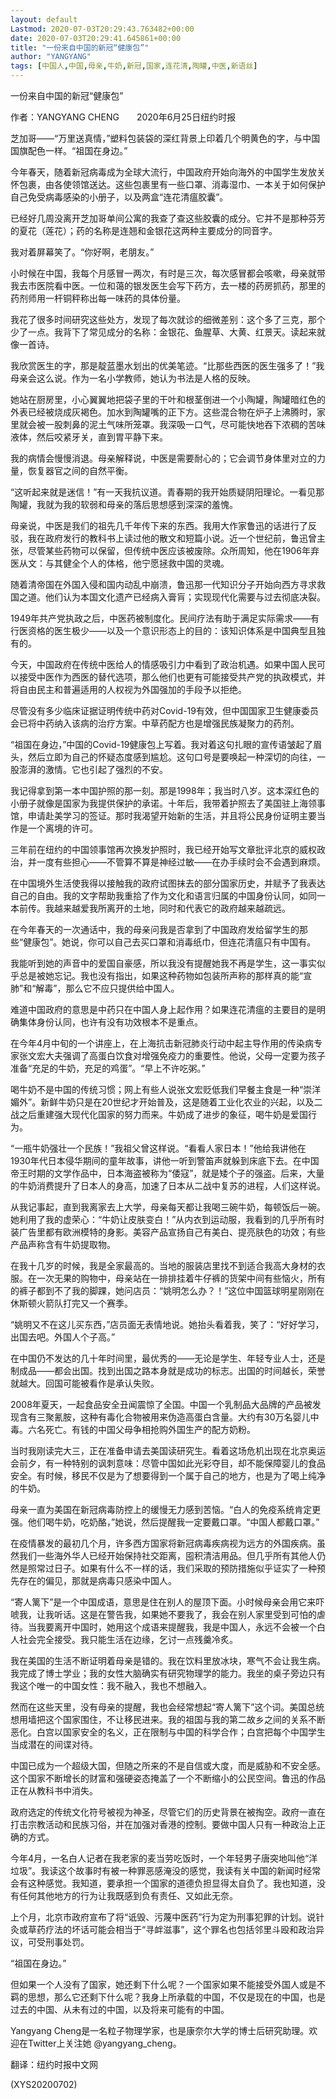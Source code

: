 ```yaml
---
layout: default
Lastmod: 2020-07-03T20:29:43.763482+00:00
date: 2020-07-03T20:29:41.645861+00:00
title: "一份来自中国的新冠“健康包”"
author: "YANGYANG"
tags: [中国人,中国,母亲,牛奶,新冠,国家,连花清,陶罐,中医,新语丝]
---
```


一份来自中国的新冠“健康包”

作者：YANGYANG CHENG　　2020年6月25日纽约时报

芝加哥——“万里送真情，”塑料包装袋的深红背景上印着几个明黄色的字，与中国国旗配色一样。“祖国在身边。”

今年春天，随着新冠病毒成为全球大流行，中国政府开始向海外的中国学生发放关怀包裹，由各使领馆送达。这些包裹里有一些口罩、消毒湿巾、一本关于如何保护自己免受病毒感染的小册子，以及两盒“连花清瘟胶囊”。

已经好几周没离开芝加哥单间公寓的我查了查这些胶囊的成分。它并不是那种芬芳的夏花（莲花）；药的名称是连翘和金银花这两种主要成分的同音字。

我对着屏幕笑了。“你好啊，老朋友。”

小时候在中国，我每个月感冒一两次，有时是三次，每次感冒都会咳嗽，母亲就带我去市医院看中医。一位和蔼的银发医生会写下药方，去一楼的药房抓药，那里的药剂师用一杆铜秤称出每一味药的具体份量。

我花了很多时间研究这些处方，发现了每次就诊的细微差别：这个多了三克，那个少了一点。我背下了常见成分的名称：金银花、鱼腥草、大黄、红景天。读起来就像一首诗。

我欣赏医生的字，那是靛蓝墨水划出的优美笔迹。“比那些西医的医生强多了！”我母亲会这么说。作为一名小学教师，她认为书法是人格的反映。

她站在厨房里，小心翼翼地把袋子里的干叶和根茎倒进一个小陶罐，陶罐暗红色的外表已经被烧成灰褐色。加水到陶罐嘴的正下方。这些混合物在炉子上沸腾时，家里就会被一股刺鼻的泥土气味所笼罩。我深吸一口气，尽可能快地吞下浓稠的苦味液体，然后咬紧牙关，直到胃平静下来。

我的病情会慢慢消退。母亲解释说，中医是需要耐心的；它会调节身体里对立的力量，恢复器官之间的自然平衡。

“这听起来就是迷信！”有一天我抗议道。青春期的我开始质疑阴阳理论。一看见那陶罐，我就为我的软弱和母亲的落后思想感到深深的羞愧。

母亲说，中医是我们的祖先几千年传下来的东西。我用大作家鲁迅的话进行了反驳，我在政府发行的教科书上读过他的散文和短篇小说。近一个世纪前，鲁迅曾主张，尽管某些药物可以保留，但传统中医应该被废除。众所周知，他在1906年弃医从文：与其健全个人的体格，他宁愿拯救中国的灵魂。

随着清帝国在外国入侵和国内动乱中崩溃，鲁迅那一代知识分子开始向西方寻求救国之道。他们认为本国文化遗产已经病入膏肓；实现现代化需要与过去彻底决裂。

1949年共产党执政之后，中医药被制度化。民间疗法有助于满足实际需求——有行医资格的医生极少——以及一个意识形态上的目的：该知识体系是中国典型且独有的。

今天，中国政府在传统中医给人的情感吸引力中看到了政治机遇。如果中国人民可以接受中医作为西医的替代选项，那么他们也更有可能接受共产党的执政模式，并将自由民主和普遍适用的人权视为外国强加的手段予以拒绝。

尽管没有多少临床证据证明传统中药对Covid-19有效，但中国国家卫生健康委员会已将中药纳入该病的治疗方案。中草药配方也是增强民族凝聚力的药剂。

“祖国在身边，”中国的Covid-19健康包上写着。我对着这句扎眼的宣传语皱起了眉头，然后立即为自己的怀疑态度感到尴尬。这句口号是要唤起一种深切的向往，一股澎湃的激情。它也引起了强烈的不安。

我记得拿到第一本中国护照的那一刻。那是1998年；我当时八岁。这本深红色的小册子就像是国家为我提供保护的承诺。十年后，我带着护照去了美国驻上海领事馆，申请赴美学习的签证。那时我渴望开始新的生活，并且将公民身份证明主要当作是一个离境的许可。

三年前在纽约的中国领事馆再次换发护照时，我已经开始写文章批评北京的威权政治，并一度有些担心——不管算不算是神经过敏——在办手续时会不会遇到麻烦。

在中国境外生活使我得以接触我的政府试图抹去的部分国家历史，并赋予了我表达自己的自由。我的文字帮助我重拾了作为文化和语言归属的中国身份认同，如同一本前传。我越来越爱我所离开的土地，同时和代表它的政府越来越疏远。

在今年春天的一次通话中，我的母亲问我是否拿到了中国政府发给留学生的那些“健康包”。她说，你可以自己去买口罩和消毒纸巾，但连花清瘟只有中国有。

我能听到她的声音中的爱国自豪感，所以我没有提醒她我不再是学生，这一事实似乎总是被她忘记。我也没有指出，如果这种药物如包装所声称的那样真的能“宣肺”和“解毒”，那么它不应只提供给中国人。

难道中国政府的意思是中药只在中国人身上起作用？如果连花清瘟的主要目的是明确集体身份认同，也许有没有功效根本不是重点。

在今年4月中旬的一个讲座上，在上海抗击新冠肺炎行动中起主导作用的传染病专家张文宏大夫强调了高蛋白饮食对增强免疫力的重要性。他说，父母一定要为孩子准备“充足的牛奶，充足的鸡蛋”。“早上不许吃粥。”

喝牛奶不是中国的传统习惯；网上有些人说张文宏贬低我们早餐主食是一种“崇洋媚外”。新鲜牛奶只是在20世纪才开始普及，这是随着工业化农业的兴起，以及二战之后重建强大现代化国家的努力而来。牛奶成了进步的象征，喝牛奶是爱国行为。

“一瓶牛奶强壮一个民族！”我祖父曾这样说。“看看人家日本！”他给我讲他在1930年代日本侵华期间的童年故事，讲他一听到警笛声就躲到床底下去。在中国帝王时期的文学作品中，日本海盗被称为“倭寇”，就是矮个子的强盗。后来，大量的牛奶消费提升了日本人的身高，加速了日本从二战中复苏的进程，人们这样说。

从我记事起，直到我离家去上大学，母亲每天都让我喝三碗牛奶，每顿饭后一碗。她利用了我的虚荣心：“牛奶让皮肤变白！”从内衣到运动服，我看到的几乎所有时装广告里都有欧洲模特的身影。美容产品宣扬自己有美白、提亮肤色的功效；有些产品声称含有牛奶提取物。

在我十几岁的时候，我是全家最高的。当地的服装店里找不到适合我高大身材的衣服。在一次无果的购物中，母亲站在一排排挂着牛仔裤的货架中间有些恼火，所有的裤子都到不了我的脚踝，她问店员：“姚明怎么办？！”这位中国篮球明星刚刚在休斯顿火箭队打完又一个赛季。

“姚明又不在这儿买东西，”店员面无表情地说。她抬头看着我，笑了：“好好学习，出国去吧。外国人个子高。”

在中国仍不发达的几十年时间里，最优秀的——无论是学生、年轻专业人士，还是制成品——都会出国。找到出国之路本身就是成功的标志。出国的时间越长，荣誉就越大。回国可能被看作是承认失败。

2008年夏天，一起食品安全丑闻震惊了全国。中国一个乳制品大品牌的产品被发现含有三聚氰胺，这种有毒化合物被用来伪造高蛋白含量。大约有30万名婴儿中毒。六名死亡。有钱的中国父母争相抢购外国生产的配方奶粉。

当时我刚读完大三，正在准备申请去美国读研究生。看着这场危机出现在北京奥运会前夕，有一种特别的讽刺意味：尽管中国如此光彩夺目，却不能保障婴儿的食品安全。有时候，移民不仅是为了想要得到一个属于自己的地方，也是为了喝上纯净的牛奶。

母亲一直为美国在新冠病毒防控上的缓慢无力感到苦恼。“白人的免疫系统肯定更强。他们喝牛奶，吃奶酪，”她说，然后提醒我一定要戴口罩。“中国人都戴口罩。”

在疫情暴发的最初几个月，许多西方国家将新冠病毒疾病视为远方的外国疾病。虽然我们一些海外华人已经开始保持社交距离，囤积清洁用品。但几乎所有其他人仍然是照常过日子。如果有什么不一样的话，我们采取的预防措施似乎证实了一种预先存在的偏见，那就是病毒只感染中国人。

“寄人篱下”是一个中国成语，意思是住在别人的屋顶下面。小时候母亲会用它来吓唬我，让我听话。这是在警告我，如果她不要我了，我会在别人家里受到可怕的虐待。当我要离开中国时，她用这个成语来提醒我，我是中国人，永远不会被一个白人社会完全接受。我只能生活在边缘，乞讨一点残羹冷炙。

我在美国的生活不断证明着母亲是错的。我在饮料里放冰块，寒气不会让我生病。我完成了博士学业；我的女性大脑确实有研究物理学的能力。我坐的桌子旁边只有我这个唯一的中国女性：我不融入，我也不想融入。

然而在这些天里，没有母亲的提醒，我也会经常想起“寄人篱下”这个词。美国总统想用墙把这个国家围住，不让移民进来。我的祖国与我的第二故乡之间的关系不断恶化。白宫以国家安全的名义，正在限制与中国的科学合作；白宫把每个中国学生当成潜在的间谍对待。

中国已成为一个超级大国，但随之所来的不是自信或大度，而是威胁和不安全感。这个国家不断增长的财富和强硬姿态掩盖了一个不断缩小的公民空间。鲁迅的作品正在从教科书中消失。

政府选定的传统文化符号被视为神圣，尽管它们的历史背景在被掏空。政府一直在打击宗教活动和民族习俗，并在加强对香港的控制。要做中国人只有一种政治上正确的方式。

今年4月，一名白人记者在我老家的麦当劳吃饭时，一个年轻男子唐突地叫他“洋垃圾”。我读这个故事时有被一种罪恶感淹没的感觉，我读有关中国的新闻时经常会有这种感觉。我知道，要承担一个国家的道德负担显得太自负了。我也知道，没有任何其他地方的行为让我既感到负有责任、又如此无奈。

上个月，北京市政府宣布了将“诋毁、污蔑中医药”行为定为刑事犯罪的计划。说针灸或草药疗法的坏话可能会相当于“寻衅滋事”，这个罪名也包括邻里斗殴和政治异议，可受刑事处罚。

“祖国在身边。”

但如果一个人没有了国家，她还剩下什么呢？一个国家如果不能接受外国人或是不羁的思想，那么它还剩下什么呢？我身上所承载的中国，不仅是现在的中国，也是过去的中国、从未有过的中国，以及将来可能有的中国。

Yangyang Cheng是一名粒子物理学家，也是康奈尔大学的博士后研究助理。欢迎在Twitter上关注她 @yangyang_cheng。

翻译：纽约时报中文网

(XYS20200702)

